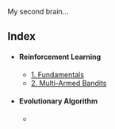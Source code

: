 
My second brain...

## Index
- #### Reinforcement Learning
	- [1. Fundamentals](./Reinforcement_Learning/1.%20Fundamentals.tex.md)
	- [2. Multi-Armed Bandits](./Reinforcement_Learning/2.%20Multi-Armed%20Bandits.tex.md)
- #### Evolutionary Algorithm
	- 